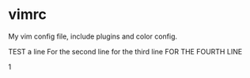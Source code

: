 vimrc
=====
My vim config file, include plugins and color config.

TEST a line
For the second line
for the third line
FOR THE FOURTH LINE

1
